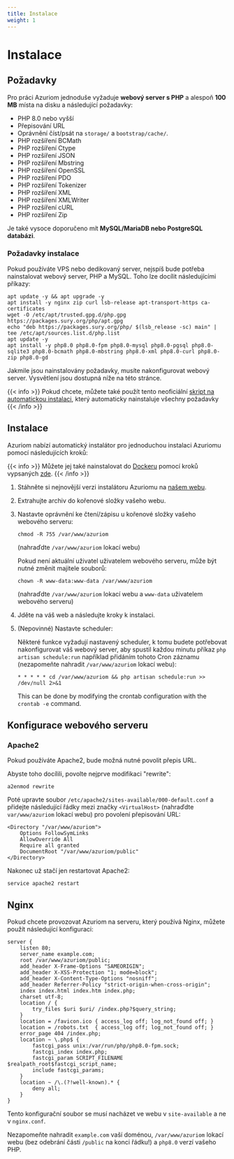 ```yaml
---
title: Instalace
weight: 1
---
```


# Instalace

## Požadavky

Pro práci Azuriom jednoduše vyžaduje **webový server s PHP** a alespoň **100 MB**
místa na disku a následující požadavky:

- PHP 8.0 nebo vyšší
- Přepisování URL
- Oprávnění číst/psát na `storage/` a `bootstrap/cache/`.
- PHP rozšíření BCMath
- PHP rozšíření Ctype
- PHP rozšíření JSON
- PHP rozšíření Mbstring
- PHP rozšíření OpenSSL
- PHP rozšíření PDO
- PHP rozšíření Tokenizer
- PHP rozšíření XML
- PHP rozšíření XMLWriter
- PHP rozšíření cURL
- PHP rozšíření Zip

Je také vysoce doporučeno mít **MySQL/MariaDB nebo PostgreSQL databázi**.

### Požadavky instalace

Pokud používáte VPS nebo dedikovaný server, nejspíš bude potřeba nainstalovat webový server, PHP a MySQL.
Toho lze docílit následujícími příkazy:

```
apt update -y && apt upgrade -y
apt install -y nginx zip curl lsb-release apt-transport-https ca-certificates
wget -O /etc/apt/trusted.gpg.d/php.gpg https://packages.sury.org/php/apt.gpg
echo "deb https://packages.sury.org/php/ $(lsb_release -sc) main" | tee /etc/apt/sources.list.d/php.list
apt update -y
apt install -y php8.0 php8.0-fpm php8.0-mysql php8.0-pgsql php8.0-sqlite3 php8.0-bcmath php8.0-mbstring php8.0-xml php8.0-curl php8.0-zip php8.0-gd
```

Jakmile jsou nainstalovány požadavky, musíte nakonfigurovat webový server. Vysvětlení jsou dostupná níže na této
stránce.

{{< info >}}
Pokud chcete, můžete také použít tento neoficiální
[skript na automatickou instalaci](https://github.com/AzuriomCommunity/Script-AutoInstall),
který automaticky nainstaluje všechny požadavky
{{< /info >}}

## Instalace

Azuriom nabízí automatický instalátor pro jednoduchou instalaci Azuriomu pomocí následujících kroků:

{{< info >}}
Můžete jej také nainstalovat do [Dockeru](https://www.docker.com/) pomocí kroků vypsaných [zde](https://github.com/Azuriom/Azuriom/blob/master/docker/INSTALL.md).
{{< /info >}}

1. Stáhněte si nejnovější verzi instalátoru Azuriomu na [našem webu](https://azuriom.com/download).

1. Extrahujte archiv do kořenové složky vašeho webu.

1. Nastavte oprávnění ke čtení/zápisu u kořenové složky vašeho webového serveru:
   ```
   chmod -R 755 /var/www/azuriom
   ```
   (nahraďdte `/var/www/azuriom` lokací webu)

   Pokud není aktuální uživatel uživatelem webového serveru, může být nutné změnit majitele souborů:
    ```
    chown -R www-data:www-data /var/www/azuriom
    ```
   (nahraďdte `/var/www/azuriom` lokací webu a `www-data`
   uživatelem webového serveru)

1. Jděte na váš web a následujte kroky k instalaci.

1. (Nepovinné) Nastavte scheduler:

   Některé funkce vyžadují nastavený scheduler, k tomu budete potřebovat nakonfigurovat váš webový server, aby spustil
   každou minutu příkaz `php artisan schedule:run` například přidáním tohoto Cron záznamu (nezapomeňte
   nahradit `/var/www/azuriom`
   lokací webu):
   ```
   * * * * * cd /var/www/azuriom && php artisan schedule:run >> /dev/null 2>&1
   ```
   This can be done by modifying the crontab configuration with the `crontab -e` command.

## Konfigurace webového serveru

### Apache2

Pokud používáte Apache2, bude možná nutné povolit přepis URL.

Abyste toho docílili, povolte nejprve modifikaci "rewrite":

```
a2enmod rewrite
```

Poté upravte soubor `/etc/apache2/sites-available/000-default.conf` a přidejte následující řádky mezi
značky `<VirtualHost>` (nahraďdte
`var/www/azuriom` lokací webu) pro povolení přepisování URL:

```
<Directory "/var/www/azuriom">
    Options FollowSymLinks
    AllowOverride All
    Require all granted
    DocumentRoot "/var/www/azuriom/public"
</Directory>
```

Nakonec už stačí jen restartovat Apache2:

```
service apache2 restart
```

## Nginx

Pokud chcete provozovat Azuriom na serveru, který používá Nginx, můžete použít následující konfiguraci:

```
server {
    listen 80;
    server_name example.com;
    root /var/www/azuriom/public;
    add_header X-Frame-Options "SAMEORIGIN";
    add_header X-XSS-Protection "1; mode=block";
    add_header X-Content-Type-Options "nosniff";
    add_header Referrer-Policy "strict-origin-when-cross-origin";
    index index.html index.htm index.php;
    charset utf-8;
    location / {
        try_files $uri $uri/ /index.php?$query_string;
    }
    location = /favicon.ico { access_log off; log_not_found off; }
    location = /robots.txt  { access_log off; log_not_found off; }
    error_page 404 /index.php;
    location ~ \.php$ {
        fastcgi_pass unix:/var/run/php/php8.0-fpm.sock;
        fastcgi_index index.php;
        fastcgi_param SCRIPT_FILENAME $realpath_root$fastcgi_script_name;
        include fastcgi_params;
    }
    location ~ /\.(?!well-known).* {
        deny all;
    }
}
```

Tento konfigurační soubor se musí nacházet ve webu v `site-available` a ne v
`nginx.conf`.

Nezapomeňte nahradit `example.com` vaší doménou, `/var/www/azuriom`
lokací webu (bez odebrání části `/public` na konci řádku!)
a `php8.0` verzí vašeho PHP.
